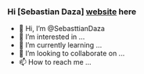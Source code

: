 ### Hi [Sebastian Daza] [website] here

- 👋 Hi, I’m @SebasttianDaza
- 👀 I’m interested in ...
- 🌱 I’m currently learning ...
- 💞️ I’m looking to collaborate on ...
- 📫 How to reach me ...


<!-- Links -->
[website]: https://emprendeyourlifestyle.com/

